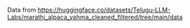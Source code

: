 Data from https://huggingface.co/datasets/Telugu-LLM-Labs/marathi_alpaca_yahma_cleaned_filtered/tree/main/data